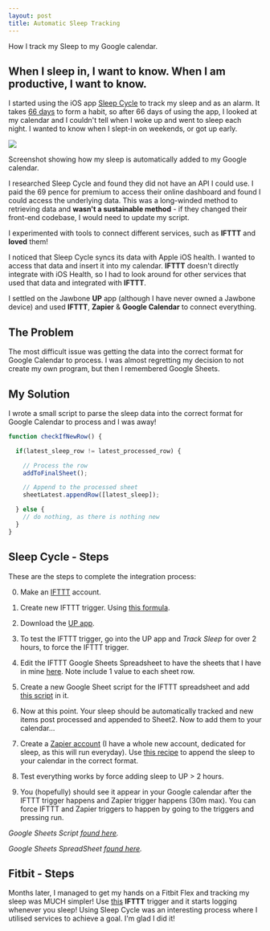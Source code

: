 ```yaml
---
layout: post
title: Automatic Sleep Tracking
---
```


<div class="message">
How I track my Sleep to my Google calendar.
</div>

## When I sleep in, I want to know. When I am productive, I want to know.

I started using the iOS app <a href="//www.sleepcycle.com">Sleep Cycle</a> to track my sleep and as an alarm. It takes [66 days](/blog/2017/04/01/habit-formation-methods.html) to form a habit, so after 66 days of using the app, I looked at my calendar and I couldn't tell when I woke up and went to sleep each night. I wanted to know when I slept-in on weekends, or got up early.


<img src="{{ site.baseurl }}/img/sleep-tracking.png">
<p class="img-caption">Screenshot showing how my sleep is automatically added to my Google calendar.</p>


I researched Sleep Cycle and found they did not have an API I could use. I paid the 69 pence for premium to access their online dashboard and found I could access the underlying data. This was a long-winded method to retrieving data and **wasn't a sustainable method** - if they changed their front-end codebase, I would need to update my script.

I experimented with tools to connect different services, such as **IFTTT** and **loved** them!

I noticed that Sleep Cycle syncs its data with Apple iOS health. I wanted to access that data and insert it into my calendar.
**IFTTT** doesn't directly integrate with iOS Health, so I had to look around for other services that used that data and integrated with **IFTTT**.

I settled on the Jawbone **UP** app (although I have never owned a Jawbone device) and used **IFTTT**, **Zapier** & **Google Calendar** to connect everything.

## The Problem

The most difficult issue was getting the data into the correct format for Google Calendar to process. I was almost regretting my decision to not create my own program, but then I remembered Google Sheets.

## My Solution

I wrote a small script to parse the sleep data into the correct format for Google Calendar to process and I was away!

```javascript
function checkIfNewRow() {

  if(latest_sleep_row != latest_processed_row) {

    // Process the row
    addToFinalSheet();

    // Append to the processed sheet
    sheetLatest.appendRow([latest_sleep]);

  } else {
    // do nothing, as there is nothing new
  }
}
```

## Sleep Cycle - Steps

These are the steps to complete the integration process:

0. Make an <a href="//ifttt.com/">IFTTT</a> account.

1. Create new IFTTT trigger. Using <a href="//imgur.com/a/03z28">this formula</a>.

2. Download the <a href="//itunes.apple.com/gb/app/up-by-jawbone-track-health/id916240764?mt=8">UP app</a>.

3. To test the IFTTT trigger, go into the UP app and *Track Sleep* for over 2 hours, to force the IFTTT trigger.

4. Edit the IFTTT Google Sheets Spreadsheet to have the sheets that I have in mine <a href="//docs.google.com/spreadsheets/d/1tfuARmQHR5qr0wrssOXsdXpmAqUdGJQPNkImuVN0CFU/edit?usp=sharing">here</a>. Note include 1 value to each sheet row.

5. Create a new Google Sheet script for the IFTTT spreadsheet and add <a href="//pastebin.com/5gEuMWad">this script</a> in it.

6. Now at this point. Your sleep should be automatically tracked and new items post processed and appended to Sheet2. Now to add them to your calendar...

7. Create a <a href="//zapier.com/">Zapier account</a> (I have a whole new account, dedicated for sleep, as this will run everyday). Use <a href="//imgur.com/a/JNf9l">this recipe</a> to append the sleep to your calendar in the correct format.

8. Test everything works by force adding sleep to UP > 2 hours.

9. You (hopefully) should see it appear in your Google calendar after the IFTTT trigger happens and Zapier trigger happens (30m max). You can force IFTTT and Zapier triggers to happen by going to the triggers and pressing run.

*Google Sheets Script <a href="//pastebin.com/5gEuMWad">found here</a>.*

*Google Sheets SpreadSheet <a href="//docs.google.com/spreadsheets/d/1tfuARmQHR5qr0wrssOXsdXpmAqUdGJQPNkImuVN0CFU/edit?usp=sharing">found here</a>.*


## Fitbit - Steps

Months later, I managed to get my hands on a Fitbit Flex and tracking my sleep was MUCH simpler!
Use <a href="//ifttt.com/recipes/173925-document-your-daily-activity-in-a-google-spreadsheet">this</a> **IFTTT** trigger and it starts logging whenever you sleep!
Using Sleep Cycle was an interesting process where I utilised services to achieve a goal. I'm glad I did it!
